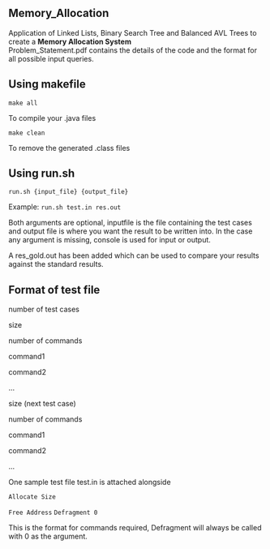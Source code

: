 ## Memory_Allocation
Application of Linked Lists, Binary Search Tree and Balanced AVL Trees to create a **Memory Allocation System**\
Problem_Statement.pdf contains the details of the code and the format for all possible input queries.

## Using makefile
```make all```

To compile your .java files

```make clean```

To remove the generated .class files

## Using run.sh
```run.sh {input_file} {output_file}```

Example:
```run.sh test.in res.out```

Both arguments are optional, inputfile is the file containing the test cases and output file is where you want the result to be written into.
In the case any argument is missing, console is used for input or output.

A res_gold.out has been added which can be used to compare your results against the standard results.

## Format of test file

number of test cases

size

number of commands

command1

command2

...

size (next test case)

number of commands

command1

command2

...


One sample test file test.in is attached alongside

```Allocate Size```

```Free Address```
```Defragment 0```

This is the format for commands required, Defragment will always be called with 0 as the argument.

